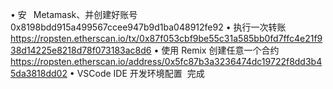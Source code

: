 • 安  Metamask、并创建好账号
	0x8198bdd915a499567ccee947b9d1ba048912fe92
• 执⾏⼀次转账
	https://ropsten.etherscan.io/tx/0x87f053cbf9be55c31a585bb0fd7ffc4e21f938d14225e8218d78f073183ac8d6
• 使⽤ Remix 创建任意⼀个合约
	https://ropsten.etherscan.io/address/0x5fc87b3a3236474dc19722f8dd3b45da3818dd02
• VSCode IDE 开发环境配置
	 完成
